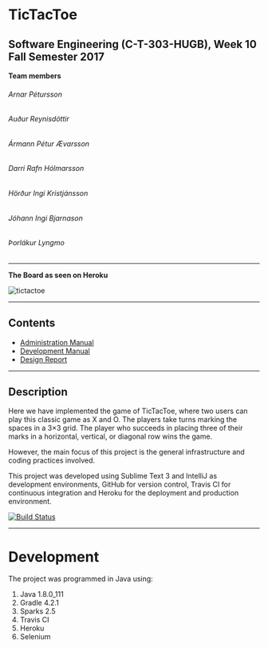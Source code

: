# TicTacToe

## Software Engineering (C-T-303-HUGB), Week 10 Fall Semester 2017


**Team members**

###### Arnar Pétursson
###### Auður Reynisdóttir
###### Ármann Pétur Ævarsson
###### Darri Rafn Hólmarsson
###### Hörður Ingi Kristjánsson
###### Jóhann Ingi Bjarnason
###### Þorlákur Lyngmo

***

**The Board as seen on Heroku**

![](https://user-images.githubusercontent.com/24223566/32144520-e8bfacf8-bcb1-11e7-94b3-7b584590d6ba.PNG "tictactoe")

***

## Contents

- [Administration Manual](docs/administration_manual.md)
- [Development Manual](docs/dev_manual.md)
- [Design Report](docs/design_report.md)

***

## Description
Here we have implemented the game of TicTacToe, where two users can play this classic game as X and O. The players take turns marking the spaces in a 3×3 grid. The player who succeeds in placing three of their marks in a horizontal, vertical, or diagonal row wins the game.

However, the main focus of this project is the general infrastructure and coding practices involved. 

This project was developed using Sublime Text 3 and IntelliJ as development environments, GitHub for version control, Travis CI for continuous integration and Heroku for the deployment and production environment. 


[![Build Status](https://travis-ci.org/SevenSamurai2017/TicTacToe.png)](https://travis-ci.org/SevenSamurai2017/TicTacToe)

***

# Development
The project was programmed in Java using:

1. Java 1.8.0_111
2. Gradle 4.2.1
3. Sparks 2.5
4. Travis CI 
5. Heroku
6. Selenium
